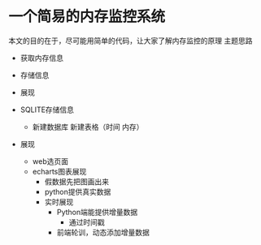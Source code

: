 # 一个简易的内存监控系统
本文的目的在于，尽可能用简单的代码，让大家了解内存监控的原理
主题思路
* 获取内存信息
* 存储信息
* 展现

* SQLITE存储信息
    - 新建数据库 新建表格（时间 内存）
* 展现
    - web选页面
    - echarts图表展现
        + 假数据先把图画出来
        + python提供真实数据
        + 实时展现
            * Python端能提供增量数据
                - 通过时间戳
            * 前端轮训，动态添加增量数据

